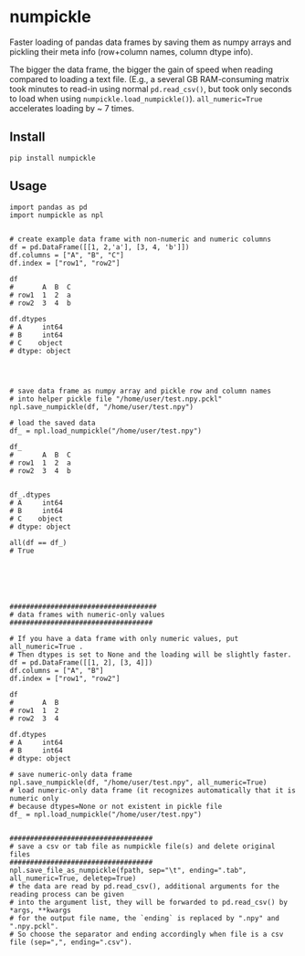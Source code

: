 
# numpickle

Faster loading of pandas data frames by saving them as numpy arrays and pickling their meta info (row+column names, column dtype info).

The bigger the data frame, the bigger the gain of speed when reading compared to loading a text file.
(E.g., a several GB RAM-consuming matrix took minutes to read-in using normal `pd.read_csv()`, but took only seconds to load when using `numpickle.load_numpickle()`).
`all_numeric=True` accelerates loading by ~ 7 times.


## Install

```pip install numpickle```

## Usage

```
import pandas as pd
import numpickle as npl


# create example data frame with non-numeric and numeric columns
df = pd.DataFrame([[1, 2,'a'], [3, 4, 'b']])
df.columns = ["A", "B", "C"]
df.index = ["row1", "row2"]

df
#       A  B  C
# row1  1  2  a
# row2  3  4  b

df.dtypes
# A     int64
# B     int64
# C    object
# dtype: object




# save data frame as numpy array and pickle row and column names
# into helper pickle file "/home/user/test.npy.pckl"
npl.save_numpickle(df, "/home/user/test.npy")

# load the saved data
df_ = npl.load_numpickle("/home/user/test.npy")

df_
#       A  B  C
# row1  1  2  a
# row2  3  4  b


df_.dtypes
# A     int64
# B     int64
# C    object
# dtype: object

all(df == df_)
# True






####################################
# data frames with numeric-only values
###################################

# If you have a data frame with only numeric values, put all_numeric=True .
# Then dtypes is set to None and the loading will be slightly faster.
df = pd.DataFrame([[1, 2], [3, 4]])
df.columns = ["A", "B"]
df.index = ["row1", "row2"]

df
#       A  B
# row1  1  2
# row2  3  4

df.dtypes
# A     int64
# B     int64
# dtype: object

# save numeric-only data frame
npl.save_numpickle(df, "/home/user/test.npy", all_numeric=True)
# load numeric-only data frame (it recognizes automatically that it is numeric only
# because dtypes=None or not existent in pickle file
df_ = npl.load_numpickle("/home/user/test.npy")


###################################
# save a csv or tab file as numpickle file(s) and delete original files
###################################
npl.save_file_as_numpickle(fpath, sep="\t", ending=".tab", all_numeric=True, deletep=True)
# the data are read by pd.read_csv(), additional arguments for the reading process can be given
# into the argument list, they will be forwarded to pd.read_csv() by *args, **kwargs
# for the output file name, the `ending` is replaced by ".npy" and ".npy.pckl".
# So choose the separator and ending accordingly when file is a csv file (sep=",", ending=".csv").
```


